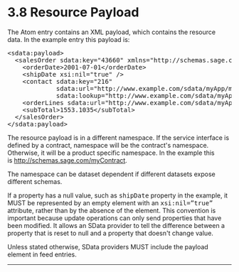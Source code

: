 # 3.8  Resource Payload

The Atom entry contains an XML payload, which contains the resource data. In
the example entry this payload is:

<pre>&lt;sdata:payload&gt;
  &lt;salesOrder sdata:key="43660" xmlns="http://schemas.sage.com/myContract"&gt;
    &lt;orderDate&gt;2001-07-01&lt;/orderDate&gt;
    &lt;shipDate xsi:nil="true" /&gt;
    &lt;contact sdata:key="216" 
             sdata:url="http://www.example.com/sdata/myApp/myContract/-/contacts('216')" 
             sdata:lookup="http://www.example.com/sdata/myApp/myContract/-/contacts"/&gt;
    &lt;orderLines sdata:url="http://www.example.com/sdata/myApp/myContract/-/salesOrderLines?where=salesOrderID%20eq%2043660"/&gt;
    &lt;subTotal&gt;1553.1035&lt;/subTotal&gt;
  &lt;/salesOrder&gt;
&lt;/sdata:payload&gt;</pre>

The resource payload is in a different namespace. If the service
interface is defined by a contract, namespace will be the contract's namespace.
Otherwise, it will be a product specific namespace. In the example this
is&nbsp;http://schemas.sage.com/myContract. 

The namespace can&nbsp;be dataset dependent if different datasets expose different
schemas.

If a property has a null value, such as <tt>shipDate</tt>
property in the example, it MUST be represented by an empty element with an
<tt>xsi:nil=”true”</tt> attribute, rather than by the absence of the element.
This convention is important because update operations can only send&nbsp;properties
that have been modified. It&nbsp;allows an SData provider to tell the difference
between a property that&nbsp;is reset to null and a property that doesn't change
value.

Unless stated otherwise, SData providers MUST include the
payload element in feed entries.

* * *